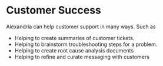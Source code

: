 # Customer Success

Alexandria can help customer support in many ways. Such as

* Helping to create summaries of customer tickets.
* Helping to brainstorm troubleshooting steps for a problem.
* Helping to create root cause analysis documents
* Helping to refine and curate messaging with customers 